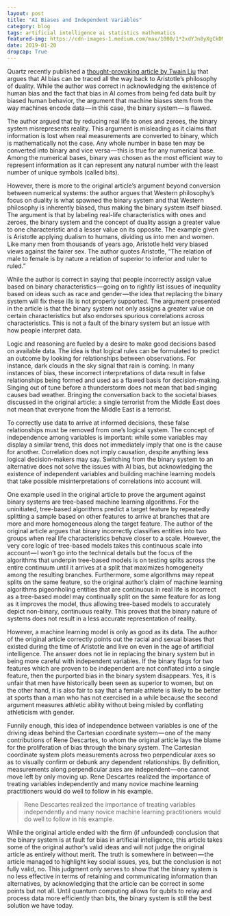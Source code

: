 ```yaml
---
layout: post
title: "AI Biases and Independent Variables"
category: blog
tags: artificial intelligence ai statistics mathematics
featured-img: https://cdn-images-1.medium.com/max/1000/1*2xdYJn8yXgCkDMXytLOujQ.png
date: 2019-01-20
dropcap: True
---
```


Quartz recently published a [thought-provoking article by Twain Liu](https://qz.com/1515889/aristotles-binary-philosophies-created-todays-ai-bias/) that argues that AI bias can be traced all the way back to Aristotle’s philosophy of duality. While the author was correct in acknowledging the existence of human bias and the fact that bias in AI comes from being fed data built by biased human behavior, the argument that machine biases stem from the way machines encode data — in this case, the binary system — is flawed.

The author argued that by reducing real life to ones and zeroes, the binary system misrepresents reality. This argument is misleading as it claims that information is lost when real measurements are converted to binary, which is mathematically not the case. Any whole number in base ten may be converted into binary and vice versa — this is true for any numerical base. Among the numerical bases, binary was chosen as the most efficient way to represent information as it can represent any natural number with the least number of unique symbols (called bits).

However, there is more to the original article’s argument beyond conversion between numerical systems: the author argues that Western philosophy’s focus on duality is what spawned the binary system and that Western philosophy is inherently biased, thus making the binary system itself biased. The argument is that by labeling real-life characteristics with ones and zeroes, the binary system and the concept of duality assign a greater value to one characteristic and a lesser value on its opposite. The example given is Aristotle applying dualism to humans, dividing us into men and women. Like many men from thousands of years ago, Aristotle held very biased views against the fairer sex. The author quotes Aristotle, “The relation of male to female is by nature a relation of superior to inferior and ruler to ruled.”

While the author is correct in saying that people incorrectly assign value based on binary characteristics — going on to rightly list issues of inequality based on ideas such as race and gender — the idea that replacing the binary system will fix these ills is not properly supported. The argument presented in the article is that the binary system not only assigns a greater value on certain characteristics but also endorses spurious correlations across characteristics. This is not a fault of the binary system but an issue with how people interpret data.

Logic and reasoning are fueled by a desire to make good decisions based on available data. The idea is that logical rules can be formulated to predict an outcome by looking for relationships between observations. For instance, dark clouds in the sky signal that rain is coming. In many instances of bias, these incorrect interpretations of data result in false relationships being formed and used as a flawed basis for decision-making. Singing out of tune before a thunderstorm does not mean that bad singing causes bad weather. Bringing the conversation back to the societal biases discussed in the original article: a single terrorist from the Middle East does not mean that everyone from the Middle East is a terrorist.

To correctly use data to arrive at informed decisions, these false relationships must be removed from one’s logical system. The concept of independence among variables is important: while some variables may display a similar trend, this does not immediately imply that one is the cause for another. Correlation does not imply causation, despite anything less logical decision-makers may say. Switching from the binary system to an alternative does not solve the issues with AI bias, but acknowledging the existence of independent variables and building machine learning models that take possible misinterpretations of correlations into account will.

One example used in the original article to prove the argument against binary systems are tree-based machine learning algorithms. For the uninitiated, tree-based algorithms predict a target feature by repeatedly splitting a sample based on other features to arrive at branches that are more and more homogeneous along the target feature. The author of the original article argues that binary incorrectly classifies entities into two groups when real life characteristics behave closer to a scale. However, the very core logic of tree-based models takes this continuous scale into account — I won’t go into the technical details but the focus of the algorithms that underpin tree-based models is on testing splits across the entire continuum until it arrives at a split that maximizes homogeneity among the resulting branches. Furthermore, some algorithms may repeat splits on the same feature, so the original author’s claim of machine learning algorithms pigeonholing entities that are continuous in real life is incorrect as a tree-based model may continually split on the same feature for as long as it improves the model, thus allowing tree-based models to accurately depict non-binary, continuous reality. This proves that the binary nature of systems does not result in a less accurate representation of reality.

However, a machine learning model is only as good as its data. The author of the original article correctly points out the racial and sexual biases that existed during the time of Aristotle and live on even in the age of artificial intelligence. The answer does not lie in replacing the binary system but in being more careful with independent variables. If the binary flags for two features which are proven to be independent are not conflated into a single feature, then the purported bias in the binary system disappears. Yes, it is unfair that men have historically been seen as superior to women, but on the other hand, it is also fair to say that a female athlete is likely to be better at sports than a man who has not exercised in a while because the second argument measures athletic ability without being misled by conflating athleticism with gender.

Funnily enough, this idea of independence between variables is one of the driving ideas behind the Cartesian coordinate system — one of the many contributions of Rene Descartes, to whom the original article lays the blame for the proliferation of bias through the binary system. The Cartesian coordinate system plots measurements across two perpendicular axes so as to visually confirm or debunk any dependent relationships. By definition, measurements along perpendicular axes are independent — one cannot move left by only moving up. Rene Descartes realized the importance of treating variables independently and many novice machine learning practitioners would do well to follow in his example.

> Rene Descartes realized the importance of treating variables independently and many novice machine learning practitioners would do well to follow in his example.

While the original article ended with the firm (if unfounded) conclusion that the binary system is at fault for bias in artificial intelligence, this article takes some of the original author’s valid ideas and will not judge the original article as entirely without merit. The truth is somewhere in between — the article managed to highlight key social issues, yes, but the conclusion is not fully valid, no. This judgment only serves to show that the binary system is no less effective in terms of retaining and communicating information than alternatives, by acknowledging that the article can be correct in some points but not all. Until quantum computing allows for qubits to relay and process data more efficiently than bits, the binary system is still the best solution we have today.
